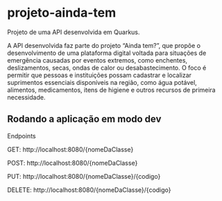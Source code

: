 # projeto-ainda-tem

Projeto de uma API desenvolvida em Quarkus.

A API desenvolvida faz parte do projeto “Ainda tem?”, que propõe o desenvolvimento de uma plataforma digital voltada para situações de emergência causadas por eventos extremos, como enchentes, deslizamentos, secas, ondas de calor ou desabastecimento. O foco é permitir que pessoas e instituições possam cadastrar e localizar suprimentos essenciais disponíveis na região, como água potável, alimentos, medicamentos, itens de higiene e outros recursos de primeira necessidade.

## Rodando a aplicação em modo dev

Endpoints

GET:
http://localhost:8080/{nomeDaClasse}

POST:
http://localhost:8080/{nomeDaClasse}

PUT:
http://localhost:8080/{nomeDaClasse}/{codigo}

DELETE:
http://localhost:8080/{nomeDaClasse}/{codigo}
